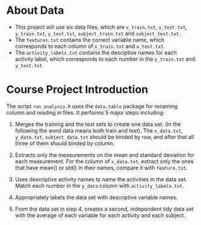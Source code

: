 # About Data
- This project will use six data files, which are `x_train.txt`, `x_test.txt`, `y_train.txt`, `y_test.txt`, `subject_train.txt` and `subject_test.txt`.
- The `features.txt` contains the correct variable name, which corresponds to each column of `x_train.txt` and `x_test.txt`. 
- The `activity_labels.txt` contains the desciptive names for each activity label, which corresponds to each number in the `y_train.txt` and `y_test.txt`.

# Course Project Introduction
The script `run_analysis.R` uses the `data.table` package for renaming column and reading in files. It performs 5 major steps including:

1. Merges the training and the test sets to create one data set. (In the following the word data means both train and test).
The `x_data.txt`, `y_data.txt`, `subject_data.txt` should be binded by row, and after that all three of them should binded by column.

2. Extracts only the measurements on the mean and standard deviation for each measurement. 
For the column of `x_data.txt`, extract only the ones that have mean() or std() in their names, compare it with `feature.txt`.

3. Uses descriptive activity names to name the activities in the data set.
Match each number in the `y_data` column with `activity_labels.txt`.

4. Appropriately labels the data set with descriptive variable names. 

5. From the data set in step 4, creates a second, independent tidy data set with the average of each variable for each activity and each subject.   
